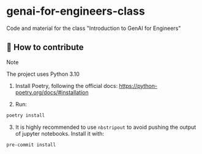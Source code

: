 # genai-for-engineers-class

Code and material for the class "Introduction to GenAI for Engineers"

## 🤗 How to contribute

> [!NOTE]
> The project uses Python 3.10

1. Install Poetry, following the official docs: https://python-poetry.org/docs/#installation

2. Run:

```bash
poetry install
```

3. It is highly recommended to use `nbstripout` to avoid pushing the output of jupyter notebooks.
   Install it with:

```bash
pre-commit install
```